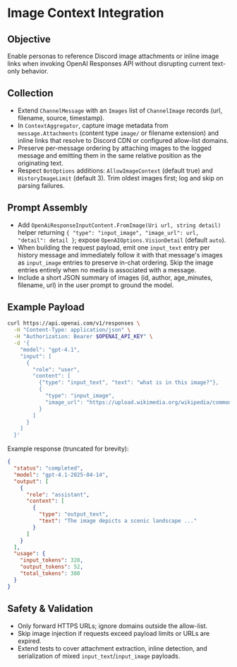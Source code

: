 # Image Context Integration

## Objective
Enable personas to reference Discord image attachments or inline image links when invoking OpenAI Responses API without disrupting current text-only behavior.

## Collection
- Extend `ChannelMessage` with an `Images` list of `ChannelImage` records (url, filename, source, timestamp).
- In `ContextAggregator`, capture image metadata from `message.Attachments` (content type `image/` or filename extension) and inline links that resolve to Discord CDN or configured allow-list domains.
- Preserve per-message ordering by attaching images to the logged message and emitting them in the same relative position as the originating text.
- Respect `BotOptions` additions: `AllowImageContext` (default true) and `HistoryImageLimit` (default 3). Trim oldest images first; log and skip on parsing failures.

## Prompt Assembly
- Add `OpenAiResponseInputContent.FromImage(Uri url, string detail)` helper returning `{ "type": "input_image", "image_url": url, "detail": detail }`; expose `OpenAIOptions.VisionDetail` (default `auto`).
- When building the request payload, emit one `input_text` entry per history message and immediately follow it with that message's images as `input_image` entries to preserve in-chat ordering. Skip the image entries entirely when no media is associated with a message.
- Include a short JSON summary of images (id, author, age_minutes, filename, url) in the user prompt to ground the model.

## Example Payload
```bash
curl https://api.openai.com/v1/responses \
  -H "Content-Type: application/json" \
  -H "Authorization: Bearer $OPENAI_API_KEY" \
  -d '{
    "model": "gpt-4.1",
    "input": [
      {
        "role": "user",
        "content": [
          {"type": "input_text", "text": "what is in this image?"},
          {
            "type": "input_image",
            "image_url": "https://upload.wikimedia.org/wikipedia/commons/thumb/d/dd/Gfp-wisconsin-madison-the-nature-boardwalk.jpg/2560px-Gfp-wisconsin-madison-the-nature-boardwalk.jpg"
          }
        ]
      }
    ]
  }'
```

Example response (truncated for brevity):
```json
{
  "status": "completed",
  "model": "gpt-4.1-2025-04-14",
  "output": [
    {
      "role": "assistant",
      "content": [
        {
          "type": "output_text",
          "text": "The image depicts a scenic landscape ..."
        }
      ]
    }
  ],
  "usage": {
    "input_tokens": 328,
    "output_tokens": 52,
    "total_tokens": 380
  }
}
```

## Safety & Validation
- Only forward HTTPS URLs; ignore domains outside the allow-list.
- Skip image injection if requests exceed payload limits or URLs are expired.
- Extend tests to cover attachment extraction, inline detection, and serialization of mixed `input_text`/`input_image` payloads.
